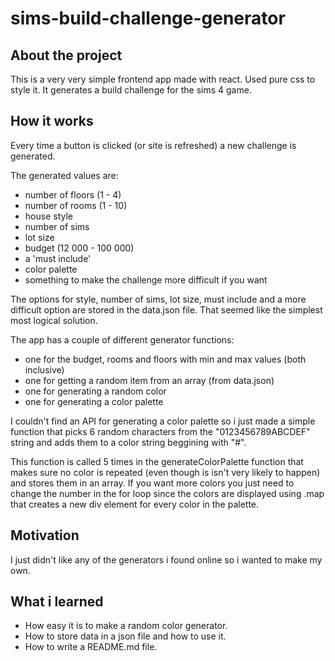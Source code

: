 # sims-build-challenge-generator

## About the project
This is a very very simple frontend app made with react. Used pure css to style it.
It generates a build challenge for the sims 4 game.

## How it works
Every time a button is clicked (or site is refreshed) a new challenge is generated.

The generated values are: 
- number of floors (1 - 4)
- number of rooms (1 - 10)
- house style
- number of sims
- lot size
- budget (12 000 - 100 000) 
- a 'must include' 
- color palette
- something to make the challenge more difficult if you want

The options for style, number of sims, lot size, must include and a more difficult option are stored in the data.json file. 
That seemed like the simplest most logical solution.

The app has a couple of different generator functions:
- one for the budget, rooms and floors with min and max values (both inclusive)
- one for getting a random item from an array (from data.json)
- one for generating a random color
- one for generating a color palette

I couldn't find an API for generating a color palette so i just made a simple function that picks 6 random characters from the "0123456789ABCDEF" string and adds them to a color string beggining with "#".

This function is called 5 times in the generateColorPalette function that makes sure no color is repeated (even though is isn't very likely to happen) and stores them in an array. If you want more colors you just need to change the number in the for loop since the colors are displayed using .map that creates a new div element for every color in the palette.

## Motivation
I just didn't like any of the generators i found online so i wanted to make my own.

## What i learned
- How easy it is to make a random color generator.
- How to store data in a json file and how to use it.
- How to write a README.md file.